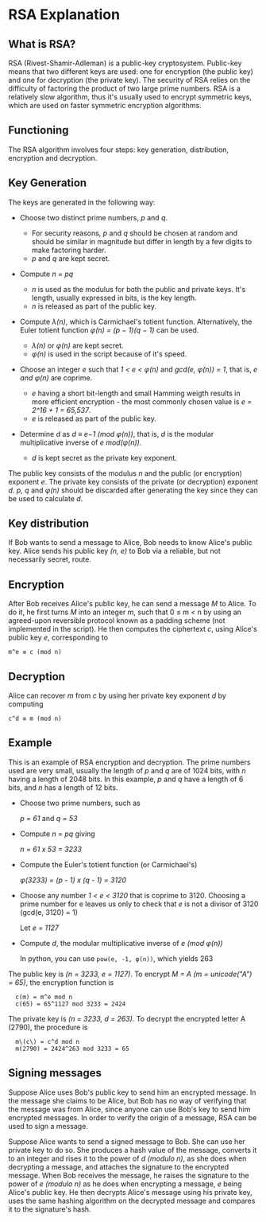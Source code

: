 # RSA Explanation

## What is RSA?

RSA (Rivest-Shamir-Adleman) is a public-key cryptosystem. Public-key means that
two different keys are used: one for encryption (the public key) and one for
decryption (the private key). The security of RSA relies on the difficulty of
factoring the product of two large prime numbers. RSA is a relatively slow
algorithm, thus it's usually used to encrypt symmetric keys, which are used on
faster symmetric encryption algorithms.

## Functioning

The RSA algorithm involves four steps: key generation, distribution, encryption
and decryption.

## Key Generation

The keys are generated in the following way:

- Choose two distinct prime numbers, _p_ and _q_.
  - For security reasons, _p_ and _q_ should be chosen at random and should be
    similar in magnitude but differ in length by a few digits to make factoring
    harder.
  - _p_ and _q_ are kept secret.

- Compute _n = pq_
  - _n_ is used as the modulus for both the public and private keys. It's
    length, usually expressed in bits, is the key length.
  - _n_ is released as part of the public key.

- Compute _λ(n)_, which is Carmichael's totient function. Alternatively, the
  Euler totient function _φ(n) = (p − 1)(q − 1)_ can be used.
  - _λ(n)_ or _φ(n)_ are kept secret.
  - _φ(n)_ is used in the script because of it's speed.

- Choose an integer _e_ such that _1 < e < φ(n)_ and _gcd(e, φ(n)) = 1_, that
  is, _e and φ(n)_ are coprime.
  - _e_ having a short bit-length and small Hamming weigth results in more
    efficient encryption - the most commonly chosen value is
    _e = 2^16 + 1 = 65,537_.
  - _e_ is released as part of the public key.

- Determine _d_ as _d ≡ e−1 (mod φ(n))_, that is, _d_ is the modular
  multiplicative inverse of _e mod(φ(n))_.
  - _d_ is kept secret as the private key exponent.

The public key consists of the modulus _n_ and the public (or encryption)
exponent _e_. The private key consists of the private (or decryption) exponent
_d_. _p, q_ and _φ(n)_ should be discarded after generating the key since they
can be used to calculate _d_.

## Key distribution
If Bob wants to send a message to Alice, Bob needs to know Alice's public key.
Alice sends his public key _(n, e)_ to Bob via a reliable, but not necessarily
secret, route.

## Encryption
After Bob receives Alice's public key, he can send a message _M_ to Alice. To
do it, he first turns _M_ into an integer _m_, such that 0 ≤ m < n by using an
agreed-upon reversible protocol known as a padding scheme (not implemented in
the script). He then computes the ciphertext _c_, using Alice's public key _e_,
corresponding to

`m^e ≡ c (mod n)`

## Decryption
Alice can recover _m_ from _c_ by using her private key exponent _d_ by
computing

`c^d ≡ m (mod n)`

## Example

This is an example of RSA encryption and decryption. The prime numbers used are
very small, usually the length of _p_ and _q_ are of 1024 bits, with _n_ having
a length of 2048 bits. In this example, _p_ and _q_ have a length of 6 bits,
and _n_ has a length of 12 bits.

- Choose two prime numbers, such as

  _p = 61_ and _q = 53_

- Compute _n = pq_ giving

  _n = 61 x 53 = 3233_

- Compute the Euler's totient function (or Carmichael's)

  _φ(3233) = (p - 1) x (q - 1) = 3120_

- Choose any number _1 < e < 3120_ that is coprime to 3120. Choosing a prime
  number for e leaves us only to check that _e_ is not a divisor of 3120
  (gcd(e, 3120) = 1)

  Let _e = 1127_

- Compute _d_, the modular multiplicative inverse of _e (mod φ(n))_

  In python, you can use `pow(e, -1, φ(n))`, which yields 263

The public key is _(n = 3233, e = 1127)_. To encrypt _M = A_
_(m = unicode("A") = 65)_, the encryption function is
```
  c(m) = m^e mod n
  c(65) = 65^1127 mod 3233 = 2424
```
The private key is _(n = 3233, d = 263)_. To decrypt the encrypted letter A
(2790), the procedure is
```
  m\(c\) = c^d mod n
  m(2790) = 2424^263 mod 3233 = 65
```
## Signing messages
Suppose Alice uses Bob's public key to send him an encrypted message. In the
message she claims to be Alice, but Bob has no way of verifying that the message
was from Alice, since anyone can use Bob's key to send him encrypted messages.
In order to verify the origin of a message, RSA can be used to sign a message.

Suppose Alice wants to send a signed message to Bob. She can use her private key
to do so. She produces a hash value of the message, converts it to an integer
and rises it to the power of _d (modulo n)_, as she does when decrypting a
message, and attaches the signature to the encrypted message. When Bob receives
the message, he raises the signature to the power of _e (modulo n)_ as he does
when encrypting a message, _e_ being Alice's public key. He then decrypts
Alice's message using his private key, uses the same hashing algorithm on the
decrypted message and compares it to the signature's hash.
